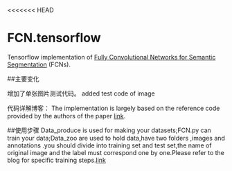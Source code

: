 <<<<<<< HEAD
# FCN.tensorflow
Tensorflow implementation of [Fully Convolutional Networks for Semantic Segmentation](http://arxiv.org/pdf/1605.06211v1.pdf) (FCNs). 

##主要变化

增加了单张图片测试代码。
added test code of image

代码详解博客：
The implementation is largely based on the reference code provided by the authors of the paper [link](https://blog.csdn.net/qq_40994943/article/details/85042028). 

##使用步骤
Data_produce is used for making your datasets;FCN.py can train your data;Data_zoo are used to hold data,have two folders
,images and annotations .you should divide into training set and test set,the name of original image and the label must
correspond one by one.Please refer to the blog  for specific training steps.[link](https://blog.csdn.net/qq_40994943/article/details/85041493)






